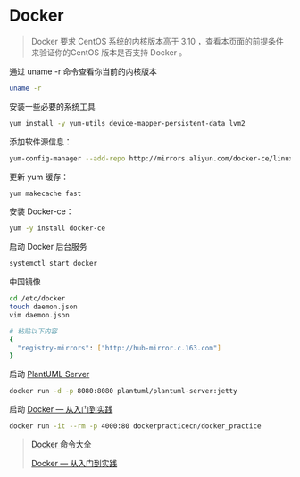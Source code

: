 # Docker

> Docker 要求 CentOS 系统的内核版本高于 3.10 ，查看本页面的前提条件来验证你的CentOS 版本是否支持 Docker 。

通过 uname -r 命令查看你当前的内核版本

```bash
uname -r
```

安装一些必要的系统工具

```bash
yum install -y yum-utils device-mapper-persistent-data lvm2
```

添加软件源信息：

```bash
yum-config-manager --add-repo http://mirrors.aliyun.com/docker-ce/linux/centos/docker-ce.repo
```

更新 yum 缓存：

```bash
yum makecache fast
```

安装 Docker-ce：

```bash
yum -y install docker-ce
```

启动 Docker 后台服务

```bash
systemctl start docker
```

中国镜像

```bash
cd /etc/docker
touch daemon.json
vim daemon.json

# 粘贴以下内容
{
  "registry-mirrors": ["http://hub-mirror.c.163.com"]
}
```

启动 [PlantUML Server](https://github.com/plantuml/plantuml-server)

```bash
docker run -d -p 8080:8080 plantuml/plantuml-server:jetty
```

启动 [Docker — 从入门到实践](https://yeasy.gitbooks.io/docker_practice/content/)

```bash
docker run -it --rm -p 4000:80 dockerpracticecn/docker_practice
```

> [Docker 命令大全](http://www.runoob.com/docker/docker-command-manual.html)
> 
> [Docker — 从入门到实践](https://yeasy.gitbooks.io/docker_practice/content/)
